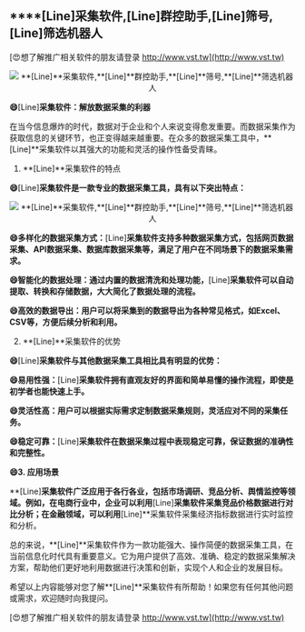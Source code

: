 ## ****[Line]**采集软件,**[Line]**群控助手,**[Line]**筛号,**[Line]**筛选机器人**

[😍想了解推广相关软件的朋友请登录 http://www.vst.tw](http://www.vst.tw)

 <center><img src="https://vst.tw/MP4/tuiguang/png/5.png" alt="**[Line]**采集软件,**[Line]**群控助手,**[Line]**筛号,**[Line]**筛选机器人"></center>

**😄**[Line]**采集软件：解放数据采集的利器**

在当今信息爆炸的时代，数据对于企业和个人来说变得愈发重要。而数据采集作为获取信息的关键环节，也正变得越来越重要。在众多的数据采集工具中，**[Line]**采集软件以其强大的功能和灵活的操作性备受青睐。

1. **[Line]**采集软件的特点

**😄**[Line]**采集软件是一款专业的数据采集工具，具有以下突出特点：**

 <center><img src="https://vst.tw/MP4/tuiguang/png/2.png" alt="**[Line]**采集软件,**[Line]**群控助手,**[Line]**筛号,**[Line]**筛选机器人"></center>

**😄多样化的数据采集方式：**[Line]**采集软件支持多种数据采集方式，包括网页数据采集、API数据采集、数据库数据采集等，满足了用户在不同场景下的数据采集需求。**

**😄智能化的数据处理：通过内置的数据清洗和处理功能，**[Line]**采集软件可以自动提取、转换和存储数据，大大简化了数据处理的流程。**

**😄高效的数据导出：用户可以将采集到的数据导出为各种常见格式，如Excel、CSV等，方便后续分析和利用。**

2. **[Line]**采集软件的优势

**😄**[Line]**采集软件与其他数据采集工具相比具有明显的优势：**

**😄易用性强：**[Line]**采集软件拥有直观友好的界面和简单易懂的操作流程，即使是初学者也能快速上手。**

**😄灵活性高：用户可以根据实际需求定制数据采集规则，灵活应对不同的采集任务。**

**😄稳定可靠：**[Line]**采集软件在数据采集过程中表现稳定可靠，保证数据的准确性和完整性。**

**😄3. 应用场景**

**[Line]**采集软件广泛应用于各行各业，包括市场调研、竞品分析、舆情监控等领域。例如，在电商行业中，企业可以利用**[Line]**采集软件采集竞品价格数据进行对比分析；在金融领域，可以利用**[Line]**采集软件采集经济指标数据进行实时监控和分析。

总的来说，**[Line]**采集软件作为一款功能强大、操作简便的数据采集工具，在当前信息化时代具有重要意义。它为用户提供了高效、准确、稳定的数据采集解决方案，帮助他们更好地利用数据进行决策和创新，实现个人和企业的发展目标。

希望以上内容能够对您了解**[Line]**采集软件有所帮助！如果您有任何其他问题或需求，欢迎随时向我提问。

[😍想了解推广相关软件的朋友请登录 http://www.vst.tw](http://www.vst.tw)



